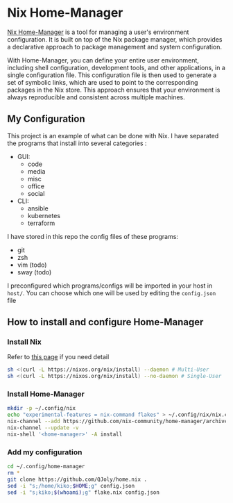 

# Nix Home-Manager

[Nix Home-Manager](https://github.com/nix-community/home-manager) is a tool for managing a user's environment configuration. It is built on top of the Nix package manager, which provides a declarative approach to package management and system configuration.

With Home-Manager, you can define your entire user environment, including shell configuration, development tools, and other applications, in a single configuration file. This configuration file is then used to generate a set of symbolic links, which are used to point to the corresponding packages in the Nix store. This approach ensures that your environment is always reproducible and consistent across multiple machines.

## My Configuration

This project is an example of what can be done with Nix. I have separated the programs that install into several categories : 
- GUI:
    - code
    - media
    - misc
    - office
    - social
- CLI:
    - ansible
    - kubernetes
    - terraform

I have stored in this repo the config files of these programs:
- git
- zsh
- vim (todo)
- sway (todo)

I preconfigured which programs/configs will be imported in your host in `host/`. You can choose which one will be used by editing the `config.json` file 

## How to install and configure Home-Manager

### Install Nix

Refer to [this page](https://nixos.org/download.html) if you need detail

```bash
sh <(curl -L https://nixos.org/nix/install) --daemon # Multi-User
sh <(curl -L https://nixos.org/nix/install) --no-daemon # Single-User
```

### Install Home-Manager

```bash
mkdir -p ~/.config/nix
echo "experimental-features = nix-command flakes" > ~/.config/nix/nix.conf
nix-channel --add https://github.com/nix-community/home-manager/archive/master.tar.gz home-manager
nix-channel --update -v
nix-shell '<home-manager>' -A install
```

### Add my configuration

```bash
cd ~/.config/home-manager
rm *
git clone https://github.com/QJoly/home.nix .
sed -i "s;/home/kiko;$HOME;g" config.json
sed -i "s;kiko;$(whoami);g" flake.nix config.json
```
